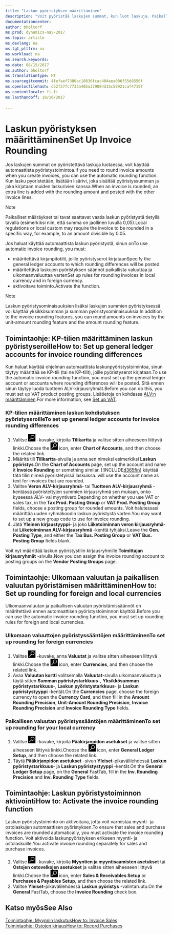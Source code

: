```yaml
---
title: "Laskun pyöristyksen määrittäminen"
description: "Voit pyöristää laskujen summat, kun luot laskuja. Paikalliset määräykset tai tavat voivat lisäksi edellyttää laskun pyöristystä tietyllä tavalla (esimerkiksi niin, että summa on jaollinen luvulla 0,05)."
documentationcenter: 
author: bholtorf
ms.prod: dynamics-nav-2017
ms.topic: article
ms.devlang: na
ms.tgt_pltfrm: na
ms.workload: na
ms.search.keywords: 
ms.date: 08/15/2017
ms.author: bholtorf
ms.translationtype: HT
ms.sourcegitcommit: 4fefaef7380ac10836fcac404eea006f55d8556f
ms.openlocfilehash: d52f27fc7733a485a329884d15c58921caf4719f
ms.contentlocale: fi-fi
ms.lasthandoff: 10/16/2017

---
```

# <a name="set-up-invoice-rounding"></a><span data-ttu-id="e5f58-104">Laskun pyöristyksen määrittäminen</span><span class="sxs-lookup"><span data-stu-id="e5f58-104">Set Up Invoice Rounding</span></span>
<span data-ttu-id="e5f58-105">Jos laskujen summat on pyöristettävä laskuja luotaessa, voit käyttää automaattista pyöristystoimintoa.</span><span class="sxs-lookup"><span data-stu-id="e5f58-105">If you need to round invoice amounts when you create invoices, you can use the automatic rounding function.</span></span> <span data-ttu-id="e5f58-106">Kun lasku pyöristetään, lisätään lisärivi, joka sisältää pyöristyssumman ja joka kirjataan muiden laskurivien kanssa.</span><span class="sxs-lookup"><span data-stu-id="e5f58-106">When an invoice is rounded, an extra line is added with the rounding amount and posted with the other invoice lines.</span></span>

> [!NOTE]  
>  <span data-ttu-id="e5f58-107">Paikalliset määräykset tai tavat saattavat vaatia laskun pyöristystä tietyllä tavalla (esimerkiksi niin, että summa on jaollinen luvulla 0,05).</span><span class="sxs-lookup"><span data-stu-id="e5f58-107">Local regulations or local custom may require the invoice to be rounded in a specific way, for example, to an amount divisible by 0.05.</span></span>  
  
<span data-ttu-id="e5f58-108">Jos haluat käyttää automaattista laskun pyöristystä, sinun on</span><span class="sxs-lookup"><span data-stu-id="e5f58-108">To use automatic invoice rounding, you must:</span></span>  
  
* <span data-ttu-id="e5f58-109">määritettävä kirjanpitotilit, joille pyöristyserot kirjataan</span><span class="sxs-lookup"><span data-stu-id="e5f58-109">Specify the general ledger accounts to which rounding differences will be posted.</span></span>  
* <span data-ttu-id="e5f58-110">määritettävä laskujen pyöristyksen säännöt paikallista valuuttaa ja ulkomaanvaluuttaa varten</span><span class="sxs-lookup"><span data-stu-id="e5f58-110">Set up rules for rounding invoices in local currency and in foreign currency.</span></span>  
* <span data-ttu-id="e5f58-111">aktivoitava toiminto.</span><span class="sxs-lookup"><span data-stu-id="e5f58-111">Activate the function.</span></span>  
  
> [!NOTE]  
>  <span data-ttu-id="e5f58-112">Laskun pyöristysominaisuuksien lisäksi laskujen summien pyöristyksessä voi käyttää yksikkösumman ja summan pyöristysominaisuuksia.</span><span class="sxs-lookup"><span data-stu-id="e5f58-112">In addition to the invoice rounding features, you can round amounts on invoices by the unit-amount rounding feature and the amount rounding feature.</span></span>  
 
## <a name="how-to-set-up-general-ledger-accounts-for-invoice-rounding-differences"></a><span data-ttu-id="e5f58-113">Toimintaohje: KP-tilien määrittäminen laskun pyöristyseroille</span><span class="sxs-lookup"><span data-stu-id="e5f58-113">How to: Set up general ledger accounts for invoice rounding differences</span></span>
<span data-ttu-id="e5f58-114">Kun haluat käyttää ohjelman automaattista laskunpyöristystoimintoa, sinun täytyy määrittää se KP-tili (tai ne KP-tilit), joille pyöristyserot kirjataan.</span><span class="sxs-lookup"><span data-stu-id="e5f58-114">To use the automatic invoice rounding function, you must set up the general ledger account or accounts where rounding differences will be posted.</span></span> <span data-ttu-id="e5f58-115">Sitä ennen sinun täytyy luoda tuotteen ALV-kirjausryhmät.</span><span class="sxs-lookup"><span data-stu-id="e5f58-115">Before you can do this, you must set up VAT product posting groups.</span></span> <span data-ttu-id="e5f58-116">Lisätietoja on kohdassa [ALV:n määrittäminen](finance-setup-vat.md).</span><span class="sxs-lookup"><span data-stu-id="e5f58-116">For more information, see [Set up VAT](finance-setup-vat.md).</span></span>  
  
### <a name="to-set-up-general-ledger-accounts-for-invoice-rounding-differences"></a><span data-ttu-id="e5f58-117">KP-tilien määrittäminen laskun kohdistuksen pyöristyseroille</span><span class="sxs-lookup"><span data-stu-id="e5f58-117">To set up general ledger accounts for invoice rounding differences</span></span>  
1. <span data-ttu-id="e5f58-118">Valitse ![Etsi sivu tai raportti](media/ui-search/search_small.png "Etsi sivu tai raportti -kuvake") -kuvake, kirjoita **Tilikartta** ja valitse sitten aiheeseen liittyvä linkki.</span><span class="sxs-lookup"><span data-stu-id="e5f58-118">Choose the ![Search for Page or Report](media/ui-search/search_small.png "Search for Page or Report icon") icon, enter **Chart of Accounts**, and then choose the related link.</span></span>  
2. <span data-ttu-id="e5f58-119">Määritä tili **Tilikartta**-sivulla ja anna sen nimeksi esimerkiksi **Laskun pyöristys**.</span><span class="sxs-lookup"><span data-stu-id="e5f58-119">On the **Chart of Accounts** page, set up the account and name it **Invoice Rounding** or something similar.</span></span> [!INCLUDE[d365fin](includes/d365fin_md.md)]<span data-ttu-id="e5f58-120"> käyttää tätä tilin nimeä pyöristetyissä laskuissa.</span><span class="sxs-lookup"><span data-stu-id="e5f58-120"> will use the account name as text for invoices that are rounded.</span></span>  
3. <span data-ttu-id="e5f58-121">Valitse **Veron ALV-kirjausryhmä**- tai **Tuotteen ALV-kirjausryhmä** -kentässä pyöristettyjen summien kirjausryhmä sen mukaan, onko kyseessä ALV- vai myyntivero.</span><span class="sxs-lookup"><span data-stu-id="e5f58-121">Depending on whether you use VAT or sales tax, in the **Tax Prod. Posting Group** or **VAT Prod. Posting Group** fields, choose a posting group for rounded amounts.</span></span> <span data-ttu-id="e5f58-122">Voit halutessasi määrittää uuden ryhmäkoodin laskun pyöristystä varten.</span><span class="sxs-lookup"><span data-stu-id="e5f58-122">You may want to set up a new group code to use for invoice rounding.</span></span>
4. <span data-ttu-id="e5f58-123">Jätä **Yleinen kirjaustyyppi**- ja joko **Liiketoiminnan veron kirjausryhmä**- tai **Liiketoiminnan ALV-kirjausryhmä** -kenttä tyhjäksi.</span><span class="sxs-lookup"><span data-stu-id="e5f58-123">Leave the **Gen. Posting Type**, and either the **Tax Bus. Posting Group** or **VAT Bus. Posting Group** fields blank.</span></span> <!-- Why do we say to leave these blank, when there are a lot of other fields we also leave blank but don't mention? -->  
  
<span data-ttu-id="e5f58-124">Voit nyt määrittää laskun pyöristystilin kirjausryhmille **Toimittajan kirjausryhmät** -sivulla.</span><span class="sxs-lookup"><span data-stu-id="e5f58-124">Now you can assign the invoice rounding account to posting groups on the **Vendor Posting Groups** page.</span></span>  <!-- Why only the vendor posting groups? -->

## <a name="how-to-set-up-rounding-for-foreign-and-local-currencies"></a><span data-ttu-id="e5f58-125">Toimintaohje: Ulkomaan valuutan ja paikallisen valuutan pyöristämisen määrittäminen</span><span class="sxs-lookup"><span data-stu-id="e5f58-125">How to: Set up rounding for foreign and local currencies</span></span>
<span data-ttu-id="e5f58-126">Ulkomaanvaluutan ja paikallisen valuutan pyöristämissäännöt on määritettävä ennen automaattisen pyöristystoiminnon käyttöä.</span><span class="sxs-lookup"><span data-stu-id="e5f58-126">Before you can use the automatic invoice rounding function, you must set up rounding rules for foreign and local currencies.</span></span>

### <a name="to-set-up-rounding-for-foreign-currencies"></a><span data-ttu-id="e5f58-127">Ulkomaan valuuttojen pyöristyssääntöjen määrittäminen</span><span class="sxs-lookup"><span data-stu-id="e5f58-127">To set up rounding for foreign currencies</span></span>  
1. <span data-ttu-id="e5f58-128">Valitse ![Etsi sivu tai raportti](media/ui-search/search_small.png "Etsi sivu tai raportti -kuvake") -kuvake, anna **Valuutat** ja valitse sitten aiheeseen liittyvä linkki.</span><span class="sxs-lookup"><span data-stu-id="e5f58-128">Choose the ![Search for Page or Report](media/ui-search/search_small.png "Search for Page or Report icon") icon, enter **Currencies**, and then choose the related link.</span></span>  
2. <span data-ttu-id="e5f58-129">Avaa **Valuutan kortti** valitsemalla **Valuutat**-sivulla ulkomaanvaluutta ja täytä sitten **Summan pyöristystarkkuus**-, **Yksikkösumman pyöristystarkkuus**-, **Laskun pyöristystarkkuus**- ja **Laskun pyöristystyyppi** -kentät.</span><span class="sxs-lookup"><span data-stu-id="e5f58-129">On the **Currencies** page, choose the foreign currency to open the **Currency Card**, and then fill in the **Amount Rounding Precision**, **Unit-Amount Rounding Precision**, **Invoice Rounding Precision** and **Invoice Rounding Type** fields.</span></span>
  
### <a name="to-set-up-rounding-for-your-local-currency"></a><span data-ttu-id="e5f58-130">Paikallisen valuutan pyöristyssääntöjen määrittäminen</span><span class="sxs-lookup"><span data-stu-id="e5f58-130">To set up rounding for your local currency</span></span>
1. <span data-ttu-id="e5f58-131">Valitse ![Etsi sivu tai raportti](media/ui-search/search_small.png "Etsi sivu tai raportti -kuvake") -kuvake, kirjoita **Pääkirjanpidon asetukset** ja valitse sitten aiheeseen liittyvä linkki.</span><span class="sxs-lookup"><span data-stu-id="e5f58-131">Choose the ![Search for Page or Report](media/ui-search/search_small.png "Search for Page or Report icon") icon, enter **General Ledger Setup**, and then choose the related link.</span></span>  
2. <span data-ttu-id="e5f58-132">Täytä **Pääkirjanpidon asetukset** -sivun **Yleiset**-pikavälilehdessä **Laskun pyöristystarkkuus**- ja **Laskun pyöristystyyppi** -kentät.</span><span class="sxs-lookup"><span data-stu-id="e5f58-132">On the **General Ledger Setup** page, on the **General** FastTab, fill in the **Inv. Rounding Precision** and **Inv. Rounding Type** fields.</span></span>  

## <a name="how-to-activate-the-invoice-rounding-function"></a><span data-ttu-id="e5f58-133">Toimintaohje: Laskun pyöristystoiminnon aktivointi</span><span class="sxs-lookup"><span data-stu-id="e5f58-133">How to: Activate the invoice rounding function</span></span>  
<span data-ttu-id="e5f58-134">Laskun pyöristystoiminto on aktivoitava, jotta voit varmistaa myynti- ja ostolaskujen automaattisen pyöristyksen.</span><span class="sxs-lookup"><span data-stu-id="e5f58-134">To ensure that sales and purchase invoices are rounded automatically, you must activate the invoice rounding function.</span></span> <span data-ttu-id="e5f58-135">Voit aktivoida laskunpyöristyksen erikseen myynti- ja ostolaskuille.</span><span class="sxs-lookup"><span data-stu-id="e5f58-135">You activate invoice rounding separately for sales and purchase invoices.</span></span>

1. <span data-ttu-id="e5f58-136">Valitse ![Etsi sivu tai raportti](media/ui-search/search_small.png "Etsi sivu tai raportti -kuvake") -kuvake, kirjoita **Myyntien ja myyntisaamisten asetukset** tai **Ostojen ostovelkojen asetukset** ja valitse sitten aiheeseen liittyvä linkki.</span><span class="sxs-lookup"><span data-stu-id="e5f58-136">Choose the ![Search for Page or Report](media/ui-search/search_small.png "Search for Page or Report icon") icon, enter **Sales & Receivables Setup** or **Purchases & Payables Setup**, and then choose the related link.</span></span>  
2. <span data-ttu-id="e5f58-137">Valitse **Yleiset**-pikavälilehdessä **Laskun pyöristys** -valintaruutu.</span><span class="sxs-lookup"><span data-stu-id="e5f58-137">On the **General** FastTab, choose the **Invoice Rounding** check box.</span></span>  
  
## <a name="see-also"></a><span data-ttu-id="e5f58-138">Katso myös</span><span class="sxs-lookup"><span data-stu-id="e5f58-138">See Also</span></span>  
[<span data-ttu-id="e5f58-139">Toimintaohje: Myynnin laskutus</span><span class="sxs-lookup"><span data-stu-id="e5f58-139">How to: Invoice Sales</span></span>](sales-how-invoice-sales.md)  
[<span data-ttu-id="e5f58-140">Toimintaohje: Ostojen kirjaus</span><span class="sxs-lookup"><span data-stu-id="e5f58-140">How to: Record Purchases</span></span>](purchasing-how-record-purchases.md)
